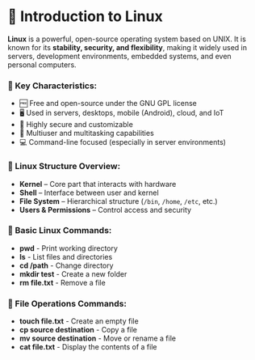 # 🐧 Introduction to Linux

**Linux** is a powerful, open-source operating system based on UNIX. It is known for its **stability, security, and flexibility**, making it widely used in servers, development environments, embedded systems, and even personal computers.

### 🌟 Key Characteristics:
- 🆓 Free and open-source under the GNU GPL license
- 🖥️ Used in servers, desktops, mobile (Android), cloud, and IoT
- 🔐 Highly secure and customizable
- 🔁 Multiuser and multitasking capabilities
- 💻 Command-line focused (especially in server environments)

### 📁 Linux Structure Overview:
- **Kernel** – Core part that interacts with hardware
- **Shell** – Interface between user and kernel
- **File System** – Hierarchical structure (`/bin`, `/home`, `/etc`, etc.)
- **Users & Permissions** – Control access and security

### 📘 Basic Linux Commands:

- **pwd**        - Print working directory
- **ls**         - List files and directories
- **cd /path**   - Change directory
- **mkdir test** - Create a new folder
- **rm file.txt**    - Remove a file

### 📘 File Operations Commands:

- **touch file.txt**         - Create an empty file
- **cp source destination**  - Copy a file
- **mv source destination**  - Move or rename a file
- **cat file.txt**           - Display the contents of a file
